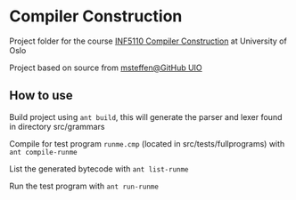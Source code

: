 # Compiler Construction

Project folder for the course [INF5110 Compiler Construction](https://www.uio.no/studier/emner/matnat/ifi/INF5110/) at University of Oslo

Project based on source from [msteffen@GitHub UIO](https://github.uio.no/msteffen/compila)

## How to use

Build project using `ant build`, this will generate the parser and lexer found in directory src/grammars

Compile for test program `runme.cmp` (located in src/tests/fullprograms) with `ant compile-runme`

List the generated bytecode with `ant list-runme`

Run the test program with `ant run-runme`
